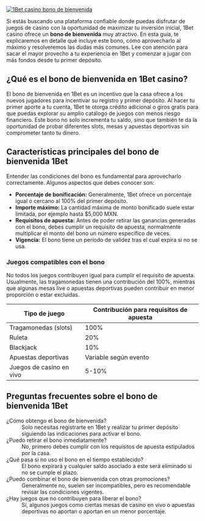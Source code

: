 [![1Bet casino bono de bienvenida](https://123-caf.pages.dev/gitsignup.png)](https://vrmoo.ru/Bt82HjjY)

<p>Si estás buscando una plataforma confiable donde puedas disfrutar de juegos de casino con la oportunidad de maximizar tu inversión inicial, 1Bet casino ofrece un <strong>bono de bienvenida</strong> muy atractivo. En esta guía, te explicaremos en detalle qué incluye este bono, cómo aprovecharlo al máximo y resolveremos las dudas más comunes. Lee con atención para sacar el mayor provecho a tu experiencia en 1Bet y comenzar a jugar con más fondos desde tu primer depósito.</p>  <h2>¿Qué es el bono de bienvenida en 1Bet casino?</h2> <p>El bono de bienvenida en 1Bet es un incentivo que la casa ofrece a los nuevos jugadores para incentivar su registro y primer depósito. Al hacer tu primer aporte a tu cuenta, 1Bet te otorga crédito adicional o giros gratis para que puedas explorar su amplio catálogo de juegos con menos riesgo financiero. Este bono no solo incrementa tu saldo, sino que también te da la oportunidad de probar diferentes slots, mesas y apuestas deportivas sin comprometer tanto tu dinero.</p>  <h2>Características principales del bono de bienvenida 1Bet</h2> <p>Entender las condiciones del bono es fundamental para aprovecharlo correctamente. Algunos aspectos que debes conocer son:</p> <ul>   <li><strong>Porcentaje de bonificación:</strong> Generalmente, 1Bet ofrece un porcentaje igual o cercano al 100% del primer depósito.</li>   <li><strong>Importe máximo:</strong> La cantidad máxima de monto bonificado suele estar limitada, por ejemplo hasta $5,000 MXN.</li>   <li><strong>Requisitos de apuesta:</strong> Antes de poder retirar las ganancias generadas con el bono, debes cumplir un requisito de apuesta, normalmente multiplicar el monto del bono un número específico de veces.</li>   <li><strong>Vigencia:</strong> El bono tiene un período de validez tras el cual expira si no se usa.</li> </ul>  <h3>Juegos compatibles con el bono</h3> <p>No todos los juegos contribuyen igual para cumplir el requisito de apuesta. Usualmente, las tragamonedas tienen una contribución del 100%, mientras que algunas mesas live o apuestas deportivas pueden contribuir en menor proporción o estar excluidas.</p>  <table>   <thead>     <tr>       <th>Tipo de juego</th>       <th>Contribución para requisitos de apuesta</th>     </tr>   </thead>   <tbody>     <tr>       <td>Tragamonedas (slots)</td>       <td>100%</td>     </tr>     <tr>       <td>Ruleta</td>       <td>20%</td>     </tr>     <tr>       <td>Blackjack</td>       <td>10%</td>     </tr>     <tr>       <td>Apuestas deportivas</td>       <td>Variable según evento</td>     </tr>     <tr>       <td>Juegos de casino en vivo</td>       <td>5-10%</td>     </tr>   </tbody> </table>  <h2>Preguntas frecuentes sobre el bono de bienvenida 1Bet</h2> <dl>   <dt>¿Cómo obtengo el bono de bienvenida?</dt>   <dd>Solo necesitas registrarte en 1Bet y realizar tu primer depósito siguiendo las indicaciones para activar el bono.</dd>    <dt>¿Puedo retirar el bono inmediatamente?</dt>   <dd>No, primero debes cumplir con los requisitos de apuesta estipulados por la casa.</dd>    <dt>¿Qué pasa si no uso el bono en el tiempo establecido?</dt>   <dd>El bono expirará y cualquier saldo asociado a este será eliminado si no se cumple el plazo.</dd>    <dt>¿Puedo combinar el bono de bienvenida con otras promociones?</dt>   <dd>Generalmente no, suelen ser incompatibles, pero es recomendable revisar las condiciones vigentes.</dd>    <dt>¿Hay juegos que no contribuyen para liberar el bono?</dt>   <dd>Sí, algunos juegos como ciertas mesas de casino en vivo o apuestas deportivas no aportan o aportan en un menor porcentaje.</dd> </dl>